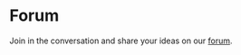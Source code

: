 # Forum

Join in the conversation and share your ideas on our [forum](https://forum.freecadweb.org/).
